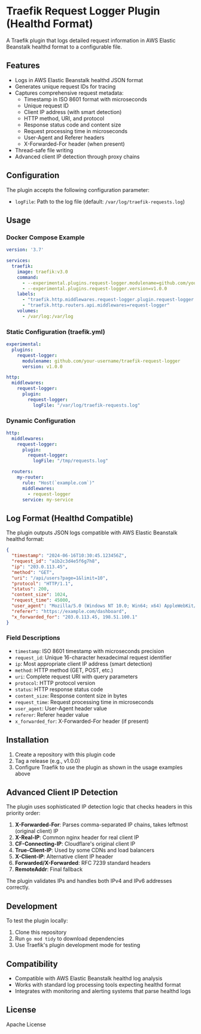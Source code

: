 # Traefik Request Logger Plugin (Healthd Format)

A Traefik plugin that logs detailed request information in AWS Elastic Beanstalk healthd format to a configurable file.

## Features

- Logs in AWS Elastic Beanstalk healthd JSON format
- Generates unique request IDs for tracing
- Captures comprehensive request metadata:
  - Timestamp in ISO 8601 format with microseconds
  - Unique request ID
  - Client IP address (with smart detection)
  - HTTP method, URI, and protocol
  - Response status code and content size
  - Request processing time in microseconds
  - User-Agent and Referer headers
  - X-Forwarded-For header (when present)
- Thread-safe file writing
- Advanced client IP detection through proxy chains

## Configuration

The plugin accepts the following configuration parameter:

- `logFile`: Path to the log file (default: `/var/log/traefik-requests.log`)

## Usage

### Docker Compose Example

```yaml
version: '3.7'

services:
  traefik:
    image: traefik:v3.0
    command:
      - --experimental.plugins.request-logger.modulename=github.com/your-username/traefik-request-logger
      - --experimental.plugins.request-logger.version=v1.0.0
    labels:
      - "traefik.http.middlewares.request-logger.plugin.request-logger.logFile=/var/log/requests.log"
      - "traefik.http.routers.api.middlewares=request-logger"
    volumes:
      - /var/log:/var/log
```

### Static Configuration (traefik.yml)

```yaml
experimental:
  plugins:
    request-logger:
      modulename: github.com/your-username/traefik-request-logger
      version: v1.0.0

http:
  middlewares:
    request-logger:
      plugin:
        request-logger:
          logFile: "/var/log/traefik-requests.log"
```

### Dynamic Configuration

```yaml
http:
  middlewares:
    request-logger:
      plugin:
        request-logger:
          logFile: "/tmp/requests.log"

  routers:
    my-router:
      rule: "Host(`example.com`)"
      middlewares:
        - request-logger
      service: my-service
```

## Log Format (Healthd Compatible)

The plugin outputs JSON logs compatible with AWS Elastic Beanstalk healthd format:

```json
{
  "timestamp": "2024-06-16T10:30:45.123456Z",
  "request_id": "a1b2c3d4e5f6g7h8",
  "ip": "203.0.113.45",
  "method": "GET",
  "uri": "/api/users?page=1&limit=10",
  "protocol": "HTTP/1.1",
  "status": 200,
  "content_size": 1024,
  "request_time": 45000,
  "user_agent": "Mozilla/5.0 (Windows NT 10.0; Win64; x64) AppleWebKit/537.36",
  "referer": "https://example.com/dashboard",
  "x_forwarded_for": "203.0.113.45, 198.51.100.1"
}
```

### Field Descriptions

- `timestamp`: ISO 8601 timestamp with microseconds precision
- `request_id`: Unique 16-character hexadecimal request identifier
- `ip`: Most appropriate client IP address (smart detection)
- `method`: HTTP method (GET, POST, etc.)
- `uri`: Complete request URI with query parameters
- `protocol`: HTTP protocol version
- `status`: HTTP response status code
- `content_size`: Response content size in bytes
- `request_time`: Request processing time in microseconds
- `user_agent`: User-Agent header value
- `referer`: Referer header value
- `x_forwarded_for`: X-Forwarded-For header (if present)

## Installation

1. Create a repository with this plugin code
2. Tag a release (e.g., v1.0.0)
3. Configure Traefik to use the plugin as shown in the usage examples above

## Advanced Client IP Detection

The plugin uses sophisticated IP detection logic that checks headers in this priority order:

1. **X-Forwarded-For**: Parses comma-separated IP chains, takes leftmost (original client) IP
2. **X-Real-IP**: Common nginx header for real client IP
3. **CF-Connecting-IP**: Cloudflare's original client IP
4. **True-Client-IP**: Used by some CDNs and load balancers
5. **X-Client-IP**: Alternative client IP header
6. **Forwarded/X-Forwarded**: RFC 7239 standard headers
7. **RemoteAddr**: Final fallback

The plugin validates IPs and handles both IPv4 and IPv6 addresses correctly.

## Development

To test the plugin locally:

1. Clone this repository
2. Run `go mod tidy` to download dependencies
3. Use Traefik's plugin development mode for testing

## Compatibility

- Compatible with AWS Elastic Beanstalk healthd log analysis
- Works with standard log processing tools expecting healthd format
- Integrates with monitoring and alerting systems that parse healthd logs

## License

Apache License
